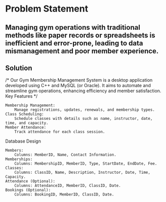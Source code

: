 # Problem Statement

## Managing gym operations with traditional methods like paper records or spreadsheets is inefficient and error-prone, leading to data mismanagement and poor member experience.
## Solution

/* Our Gym Membership Management System is a desktop application developed using C++ and MySQL (or Oracle). It aims to automate and streamline gym operations, enhancing efficiency and member satisfaction.
Key Features */

    Membership Management:
        Manage registrations, updates, renewals, and membership types.
    Class Scheduling:
        Schedule classes with details such as name, instructor, date, time, and capacity.
    Member Attendance:
        Track attendance for each class session.

Database Design

    Members:
        Columns: MemberID, Name, Contact Information.
    Memberships:
        Columns: MembershipID, MemberID, Type, StartDate, EndDate, Fee.
    Classes:
        Columns: ClassID, Name, Description, Instructor, Date, Time, Capacity.
    Attendance (Optional):
        Columns: AttendanceID, MemberID, ClassID, Date.
    Bookings (Optional):
        Columns: BookingID, MemberID, ClassID, Date.
